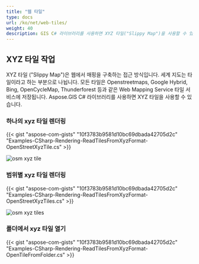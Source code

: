 ```yaml
---
title: "웹 타일"
type: docs
url: /ko/net/web-tiles/
weight: 40
description: GIS C# 라이브러리를 사용하면 XYZ 타일("Slippy Map")을 사용할 수 있습니다. 하나의 XYZ 타일을 렌더링하고 폴더 및 범위별로 XYZ 타일을 렌더링하는 샘플 코드를 참조하십시오.
---
```


## **XYZ 타일 작업**
XYZ 타일 ("Slippy Map")은 웹에서 매핑을 구축하는 접근 방식입니다. 세계 지도는 타일이라고 하는 부분으로 나뉩니다. 모든 타일은 Openstreetmaps, Google Hybrid, Bing, OpenCycleMap, Thunderforest 등과 같은 Web Mapping Service 타일 서비스에 저장됩니다. Aspose.GIS C# 라이브러리를 사용하면 XYZ 타일을 사용할 수 있습니다.
### **하나의 xyz 타일 렌더링**
{{< gist "aspose-com-gists" "10f3783b9581d10bc69dbada42705d2c" "Examples-CSharp-Rendering-ReadTilesFromXyzFormat-OpenStreetXyzTile.cs" >}}

![osm xyz tile](osm_tile.png)
### **범위별 xyz 타일 렌더링**
{{< gist "aspose-com-gists" "10f3783b9581d10bc69dbada42705d2c" "Examples-CSharp-Rendering-ReadTilesFromXyzFormat-OpenStreetXyzTiles.cs" >}}

![osm xyz tiles](osm_tiles.png)
### **폴더에서 xyz 타일 열기**
{{< gist "aspose-com-gists" "10f3783b9581d10bc69dbada42705d2c" "Examples-CSharp-Rendering-ReadTilesFromXyzFormat-OpenTileFromFolder.cs" >}}
